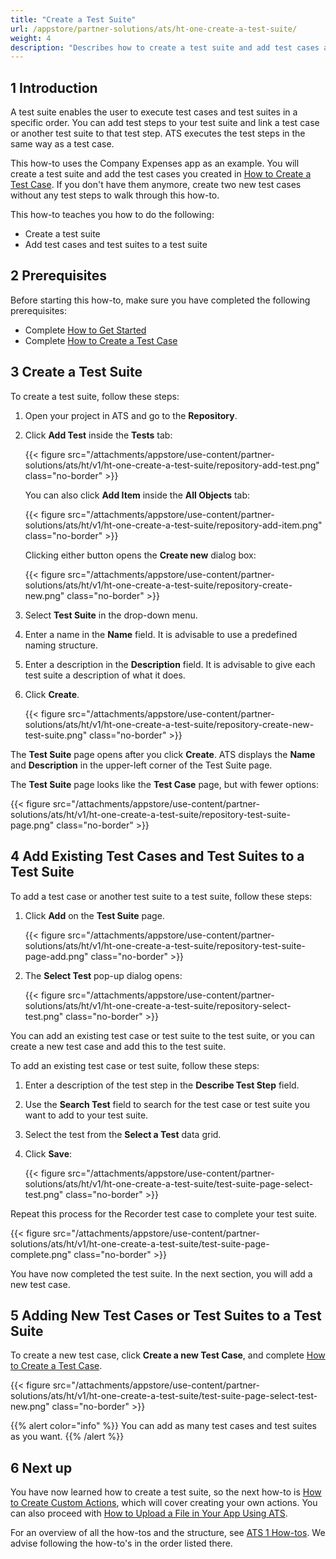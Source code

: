 ```yaml
---
title: "Create a Test Suite"
url: /appstore/partner-solutions/ats/ht-one-create-a-test-suite/
weight: 4
description: "Describes how to create a test suite and add test cases and test suites to your test suite."
---
```


## 1 Introduction

A test suite enables the user to execute test cases and test suites in a specific order. You can add test steps to your test suite and link a test case or another test suite to that test step. ATS executes the test steps in the same way as a test case.

This how-to uses the Company Expenses app as an example. You will create a test suite and add the test cases you created in [How to Create a Test Case](/appstore/partner-solutions/ats/ht-one-create-a-test-case/). If you don't have them anymore, create two new test cases without any test steps to walk through this how-to. 

This how-to teaches you how to do the following:

* Create a test suite
* Add test cases and test suites to a test suite

## 2 Prerequisites

Before starting this how-to, make sure you have completed the following prerequisites:

* Complete [How to Get Started](/appstore/partner-solutions/ats/ht-one-getting-started/)
* Complete [How to Create a Test Case](/appstore/partner-solutions/ats/ht-one-create-a-test-case/)

## 3 Create a Test Suite

To create a test suite, follow these steps:

1. Open your project in ATS and go to the **Repository**.
2. Click **Add Test** inside the **Tests** tab:
    
    {{< figure src="/attachments/appstore/use-content/partner-solutions/ats/ht/v1/ht-one-create-a-test-suite/repository-add-test.png" class="no-border" >}}

    You can also click **Add Item** inside the **All Objects** tab:
    
    {{< figure src="/attachments/appstore/use-content/partner-solutions/ats/ht/v1/ht-one-create-a-test-suite/repository-add-item.png" class="no-border" >}}

    Clicking either button opens the **Create new** dialog box:
    
    {{< figure src="/attachments/appstore/use-content/partner-solutions/ats/ht/v1/ht-one-create-a-test-suite/repository-create-new.png" class="no-border" >}}

3. Select **Test Suite** in the drop-down menu.
4. Enter a name in the **Name** field. It is advisable to use a predefined naming structure.
5. Enter a description in the **Description** field. It is advisable to give each test suite a description of what it does.
6. Click **Create**.
    
    {{< figure src="/attachments/appstore/use-content/partner-solutions/ats/ht/v1/ht-one-create-a-test-suite/repository-create-new-test-suite.png" class="no-border" >}}

The **Test Suite** page opens after you click **Create**. ATS displays the **Name** and **Description** in the upper-left corner of the Test Suite page.

The **Test Suite** page looks like the **Test Case** page, but with fewer options:
    
{{< figure src="/attachments/appstore/use-content/partner-solutions/ats/ht/v1/ht-one-create-a-test-suite/repository-test-suite-page.png" class="no-border" >}}
    
## 4 Add Existing Test Cases and Test Suites to a Test Suite

To add a test case or another test suite to a test suite, follow these steps:

1. Click **Add** on the **Test Suite** page.
    
    {{< figure src="/attachments/appstore/use-content/partner-solutions/ats/ht/v1/ht-one-create-a-test-suite/repository-test-suite-page-add.png" class="no-border" >}}

2. The **Select Test** pop-up dialog opens:
    
    {{< figure src="/attachments/appstore/use-content/partner-solutions/ats/ht/v1/ht-one-create-a-test-suite/repository-select-test.png" class="no-border" >}}

You can add an existing test case or test suite to the test suite, or you can create a new test case and add this to the test suite.
  
To add an existing test case or test suite, follow these steps:

1. Enter a description of the test step in the **Describe Test Step** field.
2. Use the **Search Test** field to search for the test case or test suite you want to add to your test suite.
3. Select the test from the **Select a Test** data grid. 
4. Click **Save**:
    
    {{< figure src="/attachments/appstore/use-content/partner-solutions/ats/ht/v1/ht-one-create-a-test-suite/test-suite-page-select-test.png" class="no-border" >}}

Repeat this process for the Recorder test case to complete your test suite.

{{< figure src="/attachments/appstore/use-content/partner-solutions/ats/ht/v1/ht-one-create-a-test-suite/test-suite-page-complete.png" class="no-border" >}}

You have now completed the test suite. In the next section, you will add a new test case.

## 5 Adding New Test Cases or Test Suites to a Test Suite

To create a new test case, click **Create a new Test Case**, and complete [How to Create a Test Case](/appstore/partner-solutions/ats/ht-one-create-a-test-case/).
    
{{< figure src="/attachments/appstore/use-content/partner-solutions/ats/ht/v1/ht-one-create-a-test-suite/test-suite-page-select-test-new.png" class="no-border" >}}

{{% alert color="info" %}}
You can add as many test cases and test suites as you want. 
{{% /alert %}}

## 6 Next up

You have now learned how to create a test suite, so the next how-to is [How to Create Custom Actions](/appstore/partner-solutions/ats/ht-one-create-custom-actions/), which will cover creating your own actions. You can also proceed with [How to Upload a File in Your App Using ATS](/appstore/partner-solutions/ats/ht-one-upload-file-using-ats/).

For an overview of all the how-tos and the structure, see [ATS 1 How-tos](/appstore/partner-solutions/ats/ht-one/). We advise following the how-to's in the order listed there.
